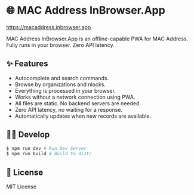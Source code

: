 # 🌐 MAC Address InBrowser.App

https://macaddress.inbrowser.app

MAC Address InBrowser.App is an offline-capable PWA for MAC Address. Fully runs in your browser. Zero API latency.

## ✨ Features

* Autocomplete and search commands.
* Browse by organizations and nlocks.
* Everything is processed in your browser.
* Works without a network connection using PWA.
* All files are static. No backend servers are needed.
* Zero API latency, no waiting for a response.
* Automatically updates when new records are available.

## 🧑‍💻 Develop


```sh
$ npm run dev # Run Dev Server
$ npm run build # Build to dist/
```

## 📝 License

MIT License
